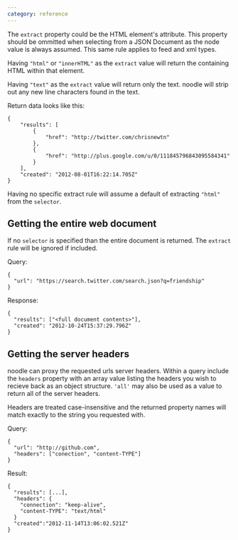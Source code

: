 ```yaml
---
category: reference
---
```


The `extract` property could be the HTML element's attribute. This property 
should be ommitted when selecting from a JSON Document as the node value is 
always assumed. This same rule applies to feed and xml types.

Having `"html"` or `"innerHTML"` as the `extract` value will return the
containing HTML within that element.

Having `"text"` as the `extract` value will return only the text. noodle will 
strip out any new line characters found in the text.

Return data looks like this:

    {
        "results": [
            {
                "href": "http://twitter.com/chrisnewtn"
            },
            {
                "href": "http://plus.google.com/u/0/111845796843095584341"
            }
        ],
        "created": "2012-08-01T16:22:14.705Z"
    }

Having no specific extract rule will assume a default of extracting `"html"` 
from the `selector`.

## Getting the entire web document

If no `selector` is specified than the entire document is returned. The 
`extract` rule will be ignored if included.

Query:

    {
      "url": "https://search.twitter.com/search.json?q=friendship"
    }

Response:

    {
      "results": ["<full document contents>"],
      "created": "2012-10-24T15:37:29.796Z"
    }

## Getting the server headers

noodle can proxy the requested urls server headers. Within a query include the 
`headers` property with an array value listing the headers you wish to recieve 
back as an object structure. `'all'` may also be used as a value to return all 
of the server headers.

Headers are treated case-insensitive and the returned property names will 
match exactly to the string you requested with.

Query:

    {
      "url": "http://github.com",
      "headers": ["conection", "content-TYPE"]
    }

Result:

    {
      "results": [...],
      "headers": {
        "connection": "keep-alive",
        "content-TYPE": "text/html"
      }
      "created":"2012-11-14T13:06:02.521Z"
    }